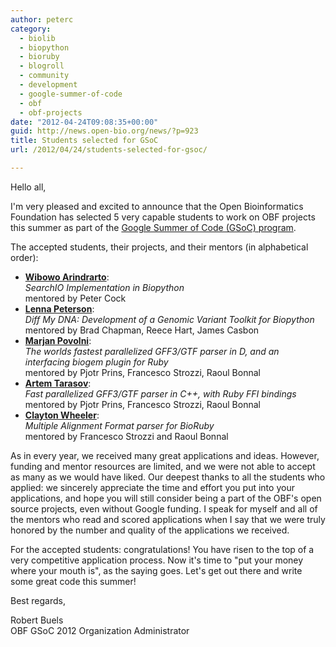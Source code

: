 ```yaml
---
author: peterc
category:
  - biolib
  - biopython
  - bioruby
  - blogroll
  - community
  - development
  - google-summer-of-code
  - obf
  - obf-projects
date: "2012-04-24T09:08:35+00:00"
guid: http://news.open-bio.org/news/?p=923
title: Students selected for GSoC
url: /2012/04/24/students-selected-for-gsoc/

---
```

Hello all,

I'm very pleased and excited to announce that the Open Bioinformatics Foundation has selected 5 very capable students to work on OBF projects this summer as part of the [Google Summer of Code (GSoC) program](http://code.google.com/soc/).

The accepted students, their projects, and their mentors (in alphabetical order):

- **[Wibowo Arindrarto](http://bow.web.id/blog/tag/gsoc/)**:  
_SearchIO Implementation in Biopython_  
mentored by Peter Cock
- **[Lenna Peterson](http://arklenna.tumblr.com/tagged/gsoc2012)**:  
_Diff My DNA: Development of a Genomic Variant Toolkit for Biopython_  
mentored by Brad Chapman, Reece Hart, James Casbon
- **[Marjan Povolni](http://blog.mpthecoder.com/tagged/gsoc)**:  
_The worlds fastest parallelized GFF3/GTF parser in D, and an interfacing biogem plugin for Ruby_  
mentored by Pjotr Prins, Francesco Strozzi, Raoul Bonnal
- **[Artem Tarasov](http://lomereiter.wordpress.com/tag/gsoc/)**:  
_Fast parallelized GFF3/GTF parser in C++, with Ruby FFI bindings_  
mentored by Pjotr Prins, Francesco Strozzi, Raoul Bonnal
- **[Clayton Wheeler](http://csw.github.com/bioruby-maf/)**:  
_Multiple Alignment Format parser for BioRuby_  
mentored by Francesco Strozzi and Raoul Bonnal

As in every year, we received many great applications and ideas. However, funding and mentor resources are limited, and we were not able to accept as many as we would have liked. Our deepest thanks to all the students who applied: we sincerely appreciate the time and effort you put into your applications, and hope you will still consider being a part of the OBF's open source projects, even without Google funding. I speak for myself and all of the mentors who read and scored applications when I say that we were truly honored by the number and quality of the applications we received.

For the accepted students: congratulations! You have risen to the top of a very competitive application process. Now it's time to "put your money where your mouth is", as the saying goes. Let's get out there and write some great code this summer!

Best regards,

Robert Buels  
OBF GSoC 2012 Organization Administrator
